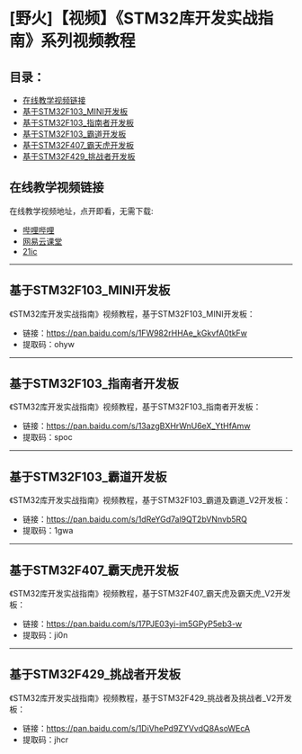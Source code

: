 [](index)

# [野火]【视频】《STM32库开发实战指南》系列视频教程
## 目录：
* [在线教学视频链接](#在线教学视频链接)
* [基于STM32F103_MINI开发板](#基于STM32F103_MINI开发板)
* [基于STM32F103_指南者开发板](#基于STM32F103_指南者开发板)
* [基于STM32F103_霸道开发板](#基于STM32F103_霸道开发板)
* [基于STM32F407_霸天虎开发板 ](#基于STM32F407_霸天虎开发板 )
* [基于STM32F429_挑战者开发板](#基于STM32F429_挑战者开发板)

## 在线教学视频链接
在线教学视频地址，点开即看，无需下载:

* [哔哩哔哩](https://space.bilibili.com/356820657/video)
* [网易云课堂](https://study.163.com/provider/400000000596001/course.htm)
* [21ic](http://open.21ic.com/open/lecturer-info?id=278)


***

## 基于STM32F103_MINI开发板
《STM32库开发实战指南》视频教程，基于STM32F103_MINI开发板：
* 链接：https://pan.baidu.com/s/1FW982rHHAe_kGkvfA0tkFw 
* 提取码：ohyw 

***

## 基于STM32F103_指南者开发板
《STM32库开发实战指南》视频教程，基于STM32F103_指南者开发板：
* 链接：https://pan.baidu.com/s/13azgBXHrWnU6eX_YtHfAmw 
* 提取码：spoc 


***

## 基于STM32F103_霸道开发板
《STM32库开发实战指南》视频教程，基于STM32F103_霸道及霸道_V2开发板：
* 链接：https://pan.baidu.com/s/1dReYGd7al9QT2bVNnvb5RQ 
* 提取码：1gwa 



***

## 基于STM32F407_霸天虎开发板 
《STM32库开发实战指南》视频教程，基于STM32F407_霸天虎及霸天虎_V2开发板：
* 链接：https://pan.baidu.com/s/17PJE03yi-im5GPyP5eb3-w 
* 提取码：ji0n 


***

## 基于STM32F429_挑战者开发板
《STM32库开发实战指南》视频教程，基于STM32F429_挑战者及挑战者_V2开发板：
* 链接：https://pan.baidu.com/s/1DiVhePd9ZYVvdQ8AsoWEcA 
* 提取码：jhcr 




